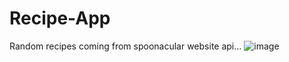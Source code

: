 # Recipe-App
Random recipes coming from spoonacular website api...
![image](https://github.com/user-attachments/assets/4ab970cc-6ce2-4345-8b92-9f77d6de3877)
